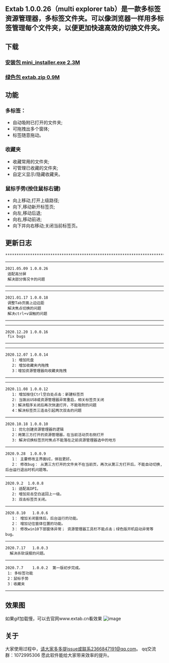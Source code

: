  ## Extab 1.0.0.26（multi explorer tab）是一款多标签资源管理器，多标签文件夹。可以像浏览器一样用多标签管理每个文件夹，以便更加快速高效的切换文件夹。
 
 ## 下载
   ### [安装包 mini_installer.exe 2.3M](http://39.101.205.62/download/mini_installer.exe)    
   ### [绿色包 extab.zip 0.9M](http://39.101.205.62/download/extab.zip)
   
   
 ## 功能 
   ### 多标签：
   * 自动吸附已打开的文件夹;
   * 可拖拽出多个窗体;
   * 标签随意拖动。
   ### 收藏夹
   * 收藏常用的文件夹;
   * 可管理已收藏的文件夹;
   * 自定义显示/隐藏收藏夹。
   ### 鼠标手势(按住鼠标右键)
   * 向上移动,打开上级路径; 
   * 向下,移动新开标签页;
   * 向左,移动后退;
   * 向右,移动前进;
   * 向下并向右移动;关闭当前标签页。
       
 ## 更新日志
    **********************************************************************************
  **********************************************************************************
    2021.05.09 1.0.0.26
     适配高分屏
     解决部分情况卡的问题
   **********************************************************************************
  **********************************************************************************
    2021.01.17 1.0.0.18
     调整Tab页面上边边距
     解决焦点切换的问题
     解决ctrl+v误触的问题
 ***********************************************************************************
 **********************************************************************************
    2020.12.20 1.0.0.16
     fix bugs       
 ***********************************************************************************
 **********************************************************************************
    2020.12.07 1.0.0.14
       1: 增加托盘
       2: 增加收藏夹内拖拽
       3：增加资源管理器向收藏夹拖拽
       
 ***********************************************************************************
 **********************************************************************************
    2020.11.08 1.0.0.12
       1: 增加按住Ctrl空白处点击：新建标签页
       2: 当拨出USB或资源管理器异常重启，相关标签页关闭
       3：解决程序关闭后再次快速打开，不能吸附的问题
       4：解决标签页三连击引起两次双击的问题
 ***********************************************************************************
    2020.10.18 1.0.0.10
       1: 优化创建资源管理器的逻辑　
       2：用第三方打开的资源管理器，在当前活动页右侧打开
       3: 解决切换标签页时焦点不能落在之前资源管理器选中的地方
***********************************************************************************
    2020.9.28  1.0.0.9
       1： 主要修改主界面UI，体验更好。
       2： 修改bug： 从第三方打开的文件夹不在当前页，再次从第三方打开后，不能自动切换, 后台运行退出时机问题等。
***********************************************************************************
    2020.9.2  1.0.0.8
       1: 适配高DPI。
       2: 增加双击空白返回上一级。
       3: 双击标签页关闭。
***********************************************************************************
    2020.8.10   1.0.0.6  
       1： 增加关闭窗体后，后台运行的功能。
       2： 增加记住窗体位置的功能。
       3： 修改win10下部窗体异常； 资源管理器工具栏不能点击；绿色版开机启动异常等bug。
***********************************************************************************
    2020.7.17   1.0.0.3  
      解决杀软误报的问题。
 ***********************************************************************************
    2020.7.7    1.0.0.2  第一版初步完成。
     1: 多标签功能
     2：鼠标手势
     3：收藏夹
***********************************************************************************    
  
       
 ## 效果图
 如果gif加载慢，可以去官网www.extab.cn看效果
 ![image](http://extab-video.oss-cn-beijing.aliyuncs.com/GIF%202020-6-20%209-56-03.gif)
 ## 关于
   大家使用过程中，请大家多多提issue或联系2366847191@qq.com。
   qq交流群：1072995306
   愿此软件能给大家带来效率的提升。
   
